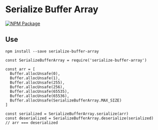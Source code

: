 # Serialize Buffer Array

[![NPM Package](https://img.shields.io/npm/v/serialize-buffer-array.svg?style=flat-square)](https://www.npmjs.org/package/serialize-buffer-array)

## Use

`npm install --save serialize-buffer-array`

```
const SerializeBufferArray = require('serialize-buffer-array')

const arr = [
  Buffer.allocUnsafe(0),
  Buffer.allocUnsafe(1),
  Buffer.allocUnsafe(255),
  Buffer.allocUnsafe(256),
  Buffer.allocUnsafe(65535),
  Buffer.allocUnsafe(65536),
  Buffer.allocUnsafe(SerializeBufferArray.MAX_SIZE)
]

const serialized = SerializeBufferArray.serialize(arr)
const deserialized = SerializeBufferArray.deserialize(serialized)
// arr === deserialized
```
